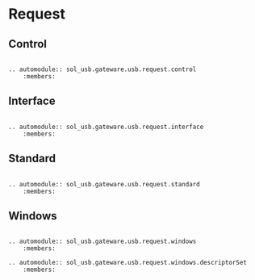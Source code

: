 # Request


## Control

```{eval-rst}

.. automodule:: sol_usb.gateware.usb.request.control
	:members:

```

## Interface

```{eval-rst}

.. automodule:: sol_usb.gateware.usb.request.interface
	:members:

```

## Standard

```{eval-rst}

.. automodule:: sol_usb.gateware.usb.request.standard
	:members:

```

## Windows

```{eval-rst}

.. automodule:: sol_usb.gateware.usb.request.windows
	:members:

.. automodule:: sol_usb.gateware.usb.request.windows.descriptorSet
	:members:

```
